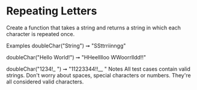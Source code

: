 # Repeating Letters

Create a function that takes a string and returns a string in which each character is repeated once.

Examples
doubleChar("String") ➞ "SSttrriinngg"

doubleChar("Hello World!") ➞ "HHeelllloo WWoorrlldd!!"

doubleChar("1234!\_ ") ➞ "11223344!!\_\_ "
Notes
All test cases contain valid strings. Don't worry about spaces, special characters or numbers. They're all considered valid characters.

